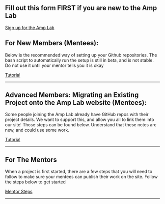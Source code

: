 ## Fill out this form FIRST if you are new to the Amp Lab

<a class="btn" href="https://forms.gle/XZtVwm5prgZkJmnF6" >Sign up for the Amp Lab</a>


## For New Members (Mentees):

Below is the recommended way of setting up your Github repositories. The bash script to automatically run the setup is still in beta, and is
not stable. Do not use it until your mentor tells you it is okay

<a class="btn" href="/tutorial" >Tutorial</a>

<hr>

## Advanced Members: Migrating an Existing Project onto the Amp Lab website (Mentees):

Some people joining the Amp Lab already have GitHub repos with their project details. We want to support this, and allow you all to link them into our site! Those steps can be found below. Understand that these notes are new, and could use some work.

<a class="btn" href="/migration" >Tutorial</a>

<hr>

## For The Mentors

When a project is first started, there are a few steps that you will need to follow to make sure your mentees can publish their work on the site. Follow the steps below to get started

<a class="btn" href="/mentor_steps" >Mentor Steps</a>

<hr>